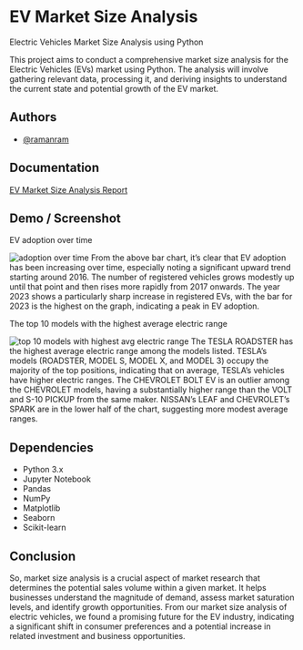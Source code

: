 # EV Market Size Analysis

Electric Vehicles Market Size Analysis using Python

This project aims to conduct a comprehensive market size analysis for the Electric Vehicles (EVs) market using Python. 
The analysis will involve gathering relevant data, processing it, and deriving insights to understand the current state 
and potential growth of the EV market.

## Authors

- [@ramanram](https://github.com/raman2-dev)

## Documentation

[EV Market Size Analysis Report](https://github.com/raman2-dev/Credit_Card_Financial_Dashboard/blob/main/Demo/Credit_Card_Report.pdf)

## Demo / Screenshot

EV adoption over time

![adoption over time](https://github.com/raman2-dev/EV-Market-Size-Analysis/assets/80435227/f17b5d19-ea8d-4e7a-bae0-9b34ac3771e4)
From the above bar chart, it’s clear that EV adoption has been increasing over time, especially noting a significant 
upward trend starting around 2016. The number of registered vehicles grows modestly up until that point and then rises
more rapidly from 2017 onwards. The year 2023 shows a particularly sharp increase in registered EVs, with the bar for 
2023 is the highest on the graph, indicating a peak in EV adoption.

The top 10 models with the highest average electric range

![top 10 models with highest avg electric range](https://github.com/raman2-dev/EV-Market-Size-Analysis/assets/80435227/2256ad19-e68e-42e8-a871-1e468ac8d185)
The TESLA ROADSTER has the highest average electric range among the models listed. TESLA’s models (ROADSTER, MODEL S, MODEL X,
and MODEL 3) occupy the majority of the top positions, indicating that on average, TESLA’s vehicles have higher electric ranges. 
The CHEVROLET BOLT EV is an outlier among the CHEVROLET models, having a substantially higher range than the VOLT and S-10 PICKUP 
from the same maker. NISSAN’s LEAF and CHEVROLET’s SPARK are in the lower half of the chart, suggesting more modest average ranges.

## Dependencies

- Python 3.x
- Jupyter Notebook
- Pandas
- NumPy
- Matplotlib
- Seaborn
- Scikit-learn

## Conclusion

So, market size analysis is a crucial aspect of market research that determines the potential sales volume within a given market.
It helps businesses understand the magnitude of demand, assess market saturation levels, and identify growth opportunities. From 
our market size analysis of electric vehicles, we found a promising future for the EV industry, indicating a significant shift 
in consumer preferences and a potential increase in related investment and business opportunities.
